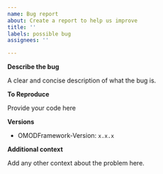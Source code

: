 ```yaml
---
name: Bug report
about: Create a report to help us improve
title: ''
labels: possible bug
assignees: ''

---
```


**Describe the bug**

A clear and concise description of what the bug is.

**To Reproduce**

Provide your code here

**Versions**

- OMODFramework-Version: `x.x.x`

**Additional context**

Add any other context about the problem here.
